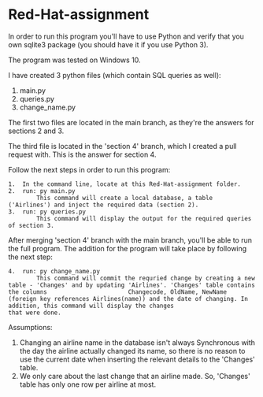 # Red-Hat-assignment

In order to run this program you'll have to use Python and verify that you own sqlite3 package (you should have it if you use Python 3).

The program was tested on Windows 10.

I have created 3 python files (which contain SQL queries as well):
1.	main.py
2.	queries.py
3.	change_name.py

The first two files are located in the main branch, as they're the answers for sections 2 and 3. 

The third file is located in the 'section 4' branch, which I created a pull request with. This is the answer for section 4.

Follow the next steps in order to run this program:

    1.	In the command line, locate at this Red-Hat-assignment folder.
    2.	run: py main.py
            This command will create a local database, a table ('Airlines') and inject the required data (section 2).
    3.	run: py queries.py
            This command will display the output for the required queries of section 3.

After merging 'section 4' branch with the main branch, you'll be able to run the full program.
The addition for the program will take place by following the next step:

    4.	run: py change_name.py
            This command will commit the requried change by creating a new table - 'Changes' and by updating 'Airlines'. 'Changes' table contains the columns                       Changecode, OldName, NewName (foreign key references Airlines(name)) and the date of changing. In addition, this command will display the changes                       that were done.

Assumptions:
1.	Changing an airline name in the database isn't always Synchronous with the day the airline actually changed its name, so there is no reason to use the current date       when inserting the relevant details to the 'Changes' table. 
2.	We only care about the last change that an airline made. So, 'Changes' table has only one row per airline at most.
